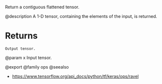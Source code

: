 Return a contiguous flattened tensor.

@description
A 1-D tensor, containing the elements of the input, is returned.

# Returns
    Output tensor.

@param x Input tensor.

@export
@family ops
@seealso
+ <https://www.tensorflow.org/api_docs/python/tf/keras/ops/ravel>
